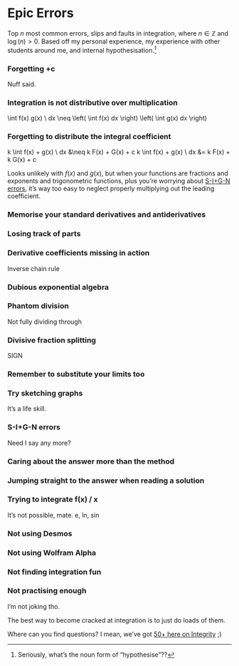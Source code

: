 # Epic Errors
<!-- #SQUARK live! dev!
| dest = scriptures/integrals/collections/epic-errors
| capt = Surprisingly unrare pitfalls in integration
| index = scriptures / integrals / collections
| date = 2025 January 21
-->

Top $n$ most common errors, slips and faults in integration, where $n \in \mathbb{Z}$ and $\log(n) > 0$. Based off my personal experience, my experience with other students around me, and internal hypothesisation.[^hypo]

[^hypo]: Seriously, what’s the noun form of “hypothesise”??


### Forgetting +c
Nuff said.

### Integration is not distributive over multiplication

\int f(x) g(x) \ dx \neq \left( \int f(x) dx \right) \left( \int g(x) dx \right)

### Forgetting to distribute the integral coefficient

k \int f(x) + g(x) \ dx &\neq k F(x) + G(x) + c
k \int f(x) + g(x) \ dx &= k F(x) + k G(x) + c

Looks unlikely with $f(x)$ and $g(x)$, but when your functions are fractions and exponents and trigonometric functions, plus you’re worrying about [S-I+G-N errors](../general/sign.md), it’s way too easy to neglect properly multiplying out the leading coefficient.

### Memorise your standard derivatives and antiderivatives

### Losing track of parts

### Derivative coefficients missing in action
Inverse chain rule

### Dubious exponential algebra

### Phantom division
Not fully dividing through

### Divisive fraction splitting
SIGN

### Remember to substitute your limits too

### Try sketching graphs
It’s a life skill.

### S-I+G-N errors
Need I say any more?

### Caring about the answer more than the method

### Jumping straight to the answer when reading a solution

### Trying to integrate f(x) / x
It’s not possible, mate. e, ln, sin

### Not using Desmos

### Not using Wolfram Alpha

### Not finding integration fun

### Not practising enough
I’m not joking tho.

The best way to become cracked at integration is to just do loads of them.

Where can you find questions? I mean, we’ve got [50+ here on Integrity](https://sup2point0.github.io/integrity/questions/integrals) ;)
